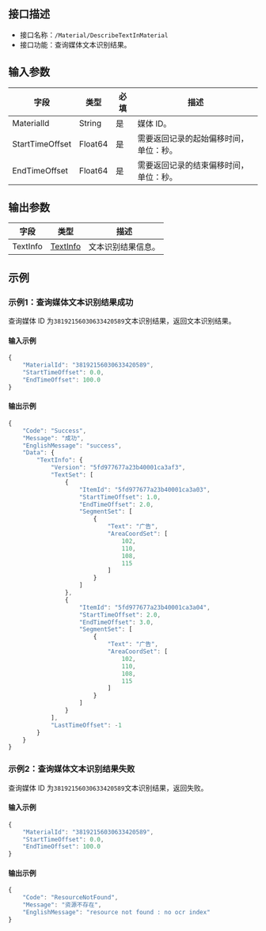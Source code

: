 <!-- 注意：本文档由 gen_client_api_from_core.sh 脚本自动生成，如有修改需求，请阅读 readme.md -->
## 接口描述
- 接口名称：`/Material/DescribeTextInMaterial`
- 接口功能：查询媒体文本识别结果。

## 输入参数

字段 | 类型 | 必填 | 描述
------- | ------- | ------- | -------
MaterialId | String | 是 | 媒体 ID。 
StartTimeOffset | Float64 | 是 | 需要返回记录的起始偏移时间，单位：秒。
EndTimeOffset | Float64 | 是 | 需要返回记录的结束偏移时间，单位：秒。


## 输出参数

字段 | 类型 | 描述
------- | ------- | -------
TextInfo | [TextInfo](https://cloud.tencent.com/document/product/1156/51421#TextInfo)| 文本识别结果信息。


## 示例
### 示例1：查询媒体文本识别结果成功
查询媒体 ID 为`38192156030633420589`文本识别结果，返回文本识别结果。

#### 输入示例
```javascript
{
    "MaterialId": "38192156030633420589",
    "StartTimeOffset": 0.0,
    "EndTimeOffset": 100.0
}
```


#### 输出示例
```javascript
{
    "Code": "Success",
    "Message": "成功",
    "EnglishMessage": "success",
    "Data": {
        "TextInfo": {
            "Version": "5fd977677a23b40001ca3af3",
            "TextSet": [
                {
                    "ItemId": "5fd977677a23b40001ca3a03",
                    "StartTimeOffset": 1.0,
                    "EndTimeOffset": 2.0,
                    "SegmentSet": [
                        {
                            "Text": "广告",
                            "AreaCoordSet": [
                                102,
                                110,
                                108,
                                115
                            ]
                        }
                    ]
                },
                {
                    "ItemId": "5fd977677a23b40001ca3a04",
                    "StartTimeOffset": 2.0,
                    "EndTimeOffset": 3.0,
                    "SegmentSet": [
                        {
                            "Text": "广告",
                            "AreaCoordSet": [
                                102,
                                110,
                                108,
                                115
                            ]
                        }
                    ]
                }
            ],
            "LastTimeOffset": -1
        }
    }
}
```
### 示例2：查询媒体文本识别结果失败
查询媒体 ID 为`38192156030633420589`文本识别结果，返回失败。

#### 输入示例
```javascript
{
    "MaterialId": "38192156030633420589",
    "StartTimeOffset": 0.0,
    "EndTimeOffset": 100.0
}
```


#### 输出示例
```javascript
{
    "Code": "ResourceNotFound",
    "Message": "资源不存在",
    "EnglishMessage": "resource not found : no ocr index"
}
```

